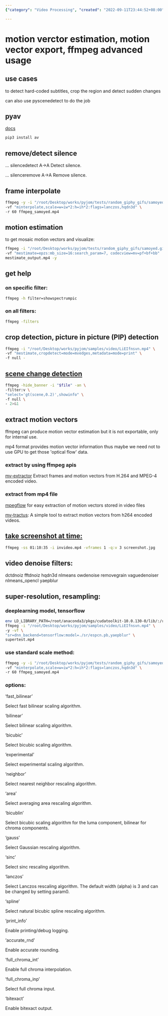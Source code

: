 ```yaml
---
{"category": "Video Processing", "created": "2022-09-11T23:44:52+08:00", "date": "2022-09-11 23:44:52", "description": "This article delves into motion vector extraction, scene change detection, subtitle removal, and frame interpolation using PyAV with FFmpeg. Additionally, it covers FFmpeg's image resizing algorithms such as 'sinc', 'lanczos', and 'spline'. The article also explores logging options, rounding methods, chroma interpolation, luma/chroma component handling, and the 'bitexact' option for exact pixel handling.", "modified": "2022-09-13T02:20:37+08:00", "tags": ["FFmpeg", "PyAV", "video interpolation", "frame extraction", "video extractor", "video transition", "video processing", "motion vector extraction", "scene change detection", "subtitle removal", "frame interpolation", "FFmpeg image resizing algorithms"], "title": "Motion Vector Estimation, Motion Vector Export, Ffmpeg Advanced Usage"}

---
```


# motion verctor estimation, motion vector export, ffmpeg advanced usage

## use cases

to detect hard-coded subtitles, crop the region and detect sudden changes

can also use pyscenedetect to do the job

## pyav

[docs](https://pyav.org/docs/stable/)

```bash
pip3 install av

```

## remove/detect silence

... silencedetect     A->A       Detect silence.

... silenceremove     A->A       Remove silence.

## frame interpolate

```bash
ffmpeg -y -i "/root/Desktop/works/pyjom/tests/random_giphy_gifs/samoyed.gif" \
-vf "minterpolate,scale=w=iw*2:h=ih*2:flags=lanczos,hqdn3d" \
-r 60 ffmpeg_samoyed.mp4

```

## motion estimation

to get mosaic motion vectors and visualize:

```bash
ffmpeg -i "/root/Desktop/works/pyjom/tests/random_giphy_gifs/samoyed.gif" \
-vf "mestimate=epzs:mb_size=16:search_param=7, codecview=mv=pf+bf+bb"  \
mestimate_output.mp4 -y

```

## get help

### on specific filter:

```bash
ffmpeg -h filter=showspectrumpic

```

### on all filters:

```bash
ffmpeg -filters

```

## crop detection, picture in picture (PIP) detection

```bash
ffmpeg -i "/root/Desktop/works/pyjom/samples/video/LiEIfnsvn.mp4" \
-vf "mestimate,cropdetect=mode=mvedges,metadata=mode=print" \
-f null -

```

## [scene change detection](https://brontosaurusrex.github.io/2019/03/11/ffmpeg-scene-detection/)

```bash
ffmpeg -hide_banner -i "$file" -an \
-filter:v \
"select='gt(scene,0.2)',showinfo" \
-f null \
- 2>&1

```

## extract motion vectors

ffmpeg can produce motion vector estimation but it is not exportable, only for internal use.

mp4 format provides motion vector information thus maybe we need not to use GPU to get those 'optical flow' data.

### extract by using ffmpeg apis

[mv-extractor](https://github.com/LukasBommes/mv-extractor) Extract frames and motion vectors from H.264 and MPEG-4 encoded video.

### extract from mp4 file

[mpegflow](https://github.com/vadimkantorov/mpegflow) for easy extraction of motion vectors stored in video files

[mv-tractus](https://github.com/jishnujayakumar/MV-Tractus): A simple tool to extract motion vectors from h264 encoded videos.

## [take screenshot at time:](https://write.corbpie.com/taking-screenshot-with-ffmpeg/#:~:text=To%20take%20a%20screenshot%20or%20save%20a%20frame,means%20the%20frame%20number%20at%20the%20time%20specified.)

```bash
ffmpeg -ss 01:10:35 -i invideo.mp4 -vframes 1 -q:v 3 screenshot.jpg

```

## video denoise filters:

dctdnoiz fftdnoiz hqdn3d nlmeans owdenoise removegrain vaguedenoiser nlmeans_opencl yaepblur

## super-resolution, resampling:

### deeplearning model, tensorflow

```bash
env LD_LIBRARY_PATH=/root/anaconda3/pkgs/cudatoolkit-10.0.130-0/lib/:/root/anaconda3/pkgs/cudnn-7.6.5-cuda10.0_0/lib/:$LD_LIBRARY_PATH \
ffmpeg -i "/root/Desktop/works/pyjom/samples/video/LiEIfnsvn.mp4" \
-y -vf \
"sr=dnn_backend=tensorflow:model=./sr/espcn.pb,yaepblur" \
supertest.mp4

```

### use standard scale method:

```bash
ffmpeg -y -i "/root/Desktop/works/pyjom/tests/random_giphy_gifs/samoyed.gif"\
-vf "minterpolate,scale=w=iw*2:h=ih*2:flags=lanczos,hqdn3d" \
-r 60 ffmpeg_samoyed.mp4

```

### options:

‘fast_bilinear’

Select fast bilinear scaling algorithm.

‘bilinear’

Select bilinear scaling algorithm.

‘bicubic’

Select bicubic scaling algorithm.

‘experimental’

Select experimental scaling algorithm.

‘neighbor’

Select nearest neighbor rescaling algorithm.

‘area’

Select averaging area rescaling algorithm.

‘bicublin’

Select bicubic scaling algorithm for the luma component, bilinear for chroma components.

‘gauss’

Select Gaussian rescaling algorithm.

‘sinc’

Select sinc rescaling algorithm.

‘lanczos’

Select Lanczos rescaling algorithm. The default width (alpha) is 3 and can be changed by setting param0.

‘spline’

Select natural bicubic spline rescaling algorithm.

‘print_info’

Enable printing/debug logging.

‘accurate_rnd’

Enable accurate rounding.

‘full_chroma_int’

Enable full chroma interpolation.

‘full_chroma_inp’

Select full chroma input.

‘bitexact’

Enable bitexact output.
